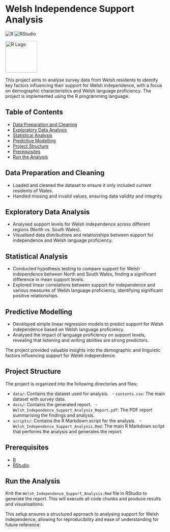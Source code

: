 # Welsh Independence Support Analysis

![R](https://img.shields.io/badge/language-R-blue)
![RStudio](https://img.shields.io/badge/RStudio-IDE-blue)

<img src="https://www.r-project.org/logo/Rlogo.png" alt="R Logo" width="100" height="100">

This project aims to analyse survey data from Welsh residents to identify key factors influencing their support for Welsh independence, with a focus on demographic characteristics and Welsh language proficiency. The project is implemented using the R programming language.

## Table of Contents
- [Data Preparation and Cleaning](#data-preparation-and-cleaning)
- [Exploratory Data Analysis](#exploratory-data-analysis)
- [Statistical Analysis](#statistical-analysis)
- [Predictive Modelling](#predictive-modelling)
- [Project Structure](#project-structure)
- [Prerequisites](#prerequisites)
- [Run the Analysis](#run-the-analysis)

## Data Preparation and Cleaning
- Loaded and cleaned the dataset to ensure it only included current residents of Wales.
- Handled missing and invalid values, ensuring data validity and integrity.

## Exploratory Data Analysis
- Analysed support levels for Welsh independence across different regions (North vs. South Wales).
- Visualised data distributions and relationships between support for independence and Welsh language proficiency.

## Statistical Analysis
- Conducted hypothesis testing to compare support for Welsh independence between North and South Wales, finding a significant difference in mean support levels.
- Explored linear correlations between support for independence and various measures of Welsh language proficiency, identifying significant positive relationships.

## Predictive Modelling
- Developed simple linear regression models to predict support for Welsh independence based on Welsh language proficiency.
- Analysed the impact of language proficiency on support levels, revealing that listening and writing abilities are strong predictors.

The project provided valuable insights into the demographic and linguistic factors influencing support for Welsh independence.

## Project Structure

The project is organized into the following directories and files:

- `data/`: Contains the dataset used for analysis.
  - `contents.csv`: The main dataset with survey data.
- `docs/`: Contains the generated report.
  - `Welsh_Independence_Support_Analysis_Report.pdf`: The PDF report summarising the findings and analysis.
- `scripts/`: Contains the R Markdown script for the analysis.
  - `Welsh_Independence_Support_Analysis.Rmd`: The main R Markdown script that performs the analysis and generates the report.

## Prerequisites

- [R](https://www.r-project.org/)
- [RStudio](https://www.rstudio.com/)

## Run the Analysis

Knit the `Welsh_Independence_Support_Analysis.Rmd` file in RStudio to generate the report. This will execute all code chunks and produce results and visualisations.

This setup ensures a structured approach to analysing support for Welsh independence, allowing for reproducibility and ease of understanding for future reference.
